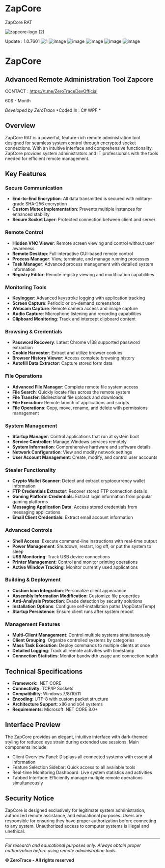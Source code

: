 # ZapCore
ZapCore RAT

![zapcore-logo (2)](https://github.com/user-attachments/assets/5bd8cd48-584d-4a50-ae48-3299659bcc5c)

Update : 1.0.7601
![1](https://github.com/user-attachments/assets/4da5fb38-e8cd-4ef3-89ee-9aa0972492da)
![image](https://github.com/user-attachments/assets/828ecc24-8f84-4c3e-975e-bbe690c29f96)
![image](https://github.com/user-attachments/assets/024d4e76-c346-465b-973b-a510337172b0)
![image](https://github.com/user-attachments/assets/a42bc181-cea9-4541-86d0-7c6610f66ee1)
![image](https://github.com/user-attachments/assets/7806b3a6-202e-4935-af58-c254f60fc952)
![image](https://github.com/user-attachments/assets/fea76969-9b57-4b63-903a-12bc49398bdf)


# ZapCore 

## Advanced Remote Administration Tool Zapcore 

CONTACT : https://t.me/ZeroTraceDevOfficial

60$ - Month


*Developed by ZeroTrace*
*Coded In : C# WPF *

## Overview

ZapCore RAT is a powerful, feature-rich remote administration tool designed for seamless system control through encrypted socket connections. With an intuitive interface and comprehensive functionality, ZapCore provides system administrators and IT professionals with the tools needed for efficient remote management.

## Key Features

### Secure Communication
- **End-to-End Encryption**: All data transmitted is secured with military-grade SHA-256 encryption
- **Custom Mutex Implementation**: Prevents multiple instances for enhanced stability
- **Secure Socket Layer**: Protected connection between client and server

### Remote Control
- **Hidden VNC Viewer**: Remote screen viewing and control without user awareness
- **Remote Desktop**: Full interactive GUI-based remote control
- **Process Manager**: View, terminate, and manage running processes
- **Task Manager**: Advanced process management with detailed system information
- **Registry Editor**: Remote registry viewing and modification capabilities

### Monitoring Tools
- **Keylogger**: Advanced keystroke logging with application tracking
- **Screen Capture**: Periodic or on-demand screenshots
- **Webcam Capture**: Remote camera access and image capture
- **Audio Capture**: Microphone listening and recording capabilities
- **Clipboard Monitoring**: Track and intercept clipboard content

### Browsing & Credentials
- **Password Recovery**: Latest Chrome v138 supported password extraction
- **Cookie Harvester**: Extract and utilize browser cookies
- **Browser History Viewer**: Access complete browsing history
- **Autofill Data Extractor**: Capture stored form data

### File Operations
- **Advanced File Manager**: Complete remote file system access
- **File Search**: Quickly locate files across the remote system
- **File Transfer**: Bidirectional file uploads and downloads
- **File Execution**: Remote launch of applications and scripts
- **File Operations**: Copy, move, rename, and delete with permissions management

### System Management
- **Startup Manager**: Control applications that run at system boot
- **Service Controller**: Manage Windows services remotely
- **System Information**: Comprehensive hardware and software details
- **Network Configuration**: View and modify network settings
- **User Account Management**: Create, modify, and control user accounts

### Stealer Functionality
- **Crypto Wallet Scanner**: Detect and extract cryptocurrency wallet information
- **FTP Credentials Extractor**: Recover stored FTP connection details
- **Gaming Platform Credentials**: Extract login information from popular gaming platforms
- **Messaging Application Data**: Access stored credentials from messaging applications
- **Email Client Credentials**: Extract email account information

### Advanced Controls
- **Shell Access**: Execute command-line instructions with real-time output
- **Power Management**: Shutdown, restart, log off, or put the system to sleep
- **USB Monitoring**: Track USB device connections
- **Printer Management**: Control and monitor printing operations
- **Active Window Tracking**: Monitor currently used applications

### Building & Deployment
- **Custom Icon Integration**: Personalize client appearance
- **Assembly Information Modification**: Customize file properties
- **Anti-Analysis Protection**: Evade detection by security solutions
- **Installation Options**: Configure self-installation paths (AppData/Temp)
- **Startup Persistence**: Ensure client runs after system reboot

### Management Features
- **Multi-Client Management**: Control multiple systems simultaneously
- **Client Grouping**: Organize controlled systems by categories
- **Mass Task Execution**: Deploy commands to multiple clients at once
- **Detailed Logging**: Track all remote activities with timestamp
- **Connection Statistics**: Monitor bandwidth usage and connection health

## Technical Specifications

- **Framework**: .NET CORE
- **Connectivity**: TCP/IP Sockets
- **Compatibility**: Windows 7/8/10/11
- **Encoding**: UTF-8 with custom packet structure
- **Architecture Support**: x86 and x64 systems
- **Requirements**: Microsoft .NET CORE 8.0+

## Interface Preview

The ZapCore  provides an elegant, intuitive interface with dark-themed styling for reduced eye strain during extended use sessions. Main components include:

- Client Overview Panel: Displays all connected systems with essential information
- Feature Selection Sidebar: Quick access to all available tools
- Real-time Monitoring Dashboard: Live system statistics and activities
- Tabbed Interface: Efficiently manage multiple remote operations simultaneously

## Security Notice

ZapCore is designed exclusively for legitimate system administration, authorized remote assistance, and educational purposes. Users are responsible for ensuring they have proper authorization before connecting to any system. Unauthorized access to computer systems is illegal and unethical.

---

*For research and educational purposes only. Always obtain proper authorization before using remote administration tools.*

**© ZeroTrace - All rights reserved**






